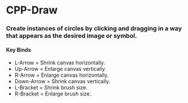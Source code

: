 # CPP-Draw
### Create instances of circles by clicking and dragging in a way that appears as the desired image or symbol.
#### Key Binds
* L-Arrow = Shrink canvas horizontally.
* Up-Arrow = Enlarge canvas vertically.
* R-Arrow = Enlarge canvas horizontally.
* Down-Arrow = Shrink canvas vertically.
* L-Bracket = Shrink brush size.
* R-Bracket = Enlarge brush size.
